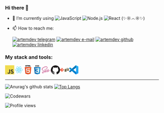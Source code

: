### Hi there 🦄

- 🌱 I’m currently using 
  ![JavaScript](https://img.shields.io/badge/-JavaScript-yellow?style=plastic&logo=javascript)
  ![Node.js](https://img.shields.io/badge/-Node.js-green?style=plastic&logo=node.js)
  ![React](https://img.shields.io/badge/-React-blue?style=plastic&logo=react)
  (✨☼෴☼✨)
  
- 📫 How to reach me: 

  [![artemdev telegram](https://img.shields.io/badge/Telegram-%40artemzimovets?style=plastic&logo=telegram&link=https://t.me/artemzimovets)](https://t.me/artemzimovets)
  [![artemdev e-mail](https://img.shields.io/badge/Gmail-artem.zimovetsgmail.com-red?style=plastic&logo=gmail&link=mailto:artem.zimovets@gmail.com)](mailto:artem.zimovets@gmail.com)
  [![artemdev github](https://img.shields.io/badge/GitHub-artemdev?style=plastic&logo=github&link=https://github.com/artemdev)](https://github.com/artemzimovets)
  [![artemdev linkedin](https://img.shields.io/badge/LinkedIn-Artem%20Zymovets?style=plastic&logo=linkedin&link=https://www.linkedin.com/in/artem-zymovets)](https://www.linkedin.com/in/artem-zymovets)
  

### My stack and tools:

<img align="left" alt="JavaScript" width="30px" src="https://raw.githubusercontent.com/github/explore/80688e429a7d4ef2fca1e82350fe8e3517d3494d/topics/javascript/javascript.png" /> 
<img align="left" alt="React" width="30px" src="https://raw.githubusercontent.com/github/explore/80688e429a7d4ef2fca1e82350fe8e3517d3494d/topics/react/react.png" />
<img align="left" alt="HTML5" width="30px" src="https://raw.githubusercontent.com/github/explore/80688e429a7d4ef2fca1e82350fe8e3517d3494d/topics/html/html.png" /> 
<img align="left" alt="CSS3" width="30px" src="https://raw.githubusercontent.com/github/explore/80688e429a7d4ef2fca1e82350fe8e3517d3494d/topics/css/css.png" /> 
<img align="left" alt="Sass" width="30px" src="https://raw.githubusercontent.com/github/explore/80688e429a7d4ef2fca1e82350fe8e3517d3494d/topics/sass/sass.png" /> 
<img align="left" alt="GitHub" width="30px" src="https://raw.githubusercontent.com/github/explore/78df643247d429f6cc873026c0622819ad797942/topics/github/github.png" />
<img align="left" alt="Git" width="30px" src="https://raw.githubusercontent.com/github/explore/80688e429a7d4ef2fca1e82350fe8e3517d3494d/topics/git/git.png" />
<img alt="Visual Studio Code" width="30px" src="https://raw.githubusercontent.com/github/explore/80688e429a7d4ef2fca1e82350fe8e3517d3494d/topics/visual-studio-code/visual-studio-code.png" /> 

---
![Anurag's github stats](https://github-readme-stats.vercel.app/api?username=artemdev&show_icons=true&theme=tokyonight) [![Top Langs](https://github-readme-stats.vercel.app/api/top-langs/?username=artemdev&layout=compact&theme=tokyonight)](https://github.com/anuraghazra/github-readme-stats)

![Codewars](https://www.codewars.com/users/artemdev/badges/micro)

![Profile views](https://gpvc.arturio.dev/artemdev)

<!--
**artemdev/artemdev** is a ✨ _special_ ✨ repository because its `README.md` (this file) appears on your GitHub profile.

Here are some ideas to get you started:

- 🔭 I’m currently working on ...
- 🌱 I’m currently learning JavaScript
- 👯 I’m looking to collaborate on ...
- 🤔 I’m looking for help with ...
- 💬 Ask me about ...
- 📫 How to reach me: ...
- 😄 Pronouns: ...
- ⚡ Fun fact: ...
-->
